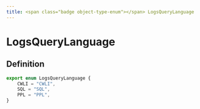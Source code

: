 ```yaml
---
title: <span class="badge object-type-enum"></span> LogsQueryLanguage
---
```

# <span class="badge object-type-enum"></span> LogsQueryLanguage

## Definition

```typescript
export enum LogsQueryLanguage {
	CWLI = "CWLI",
	SQL = "SQL",
	PPL = "PPL",
}

```
